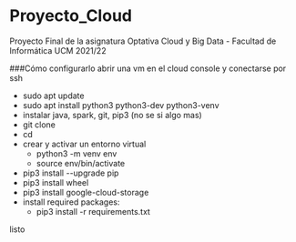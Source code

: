 # Proyecto_Cloud
Proyecto Final de la asignatura Optativa Cloud y Big Data - Facultad de Informática UCM 2021/22 

###Cómo configurarlo
abrir una vm en el cloud console y conectarse por ssh
- sudo apt update
- sudo apt install python3 python3-dev python3-venv
- instalar java, spark, git, pip3 (no se si algo mas)
- git clone <url repo>
- cd <your-project>
- crear y activar un entorno virtual
    - python3 -m venv env
    - source env/bin/activate
- pip3 install --upgrade pip
- pip3 install wheel
- pip3 install google-cloud-storage
- install required packages:
    - pip3 install -r requirements.txt

listo
